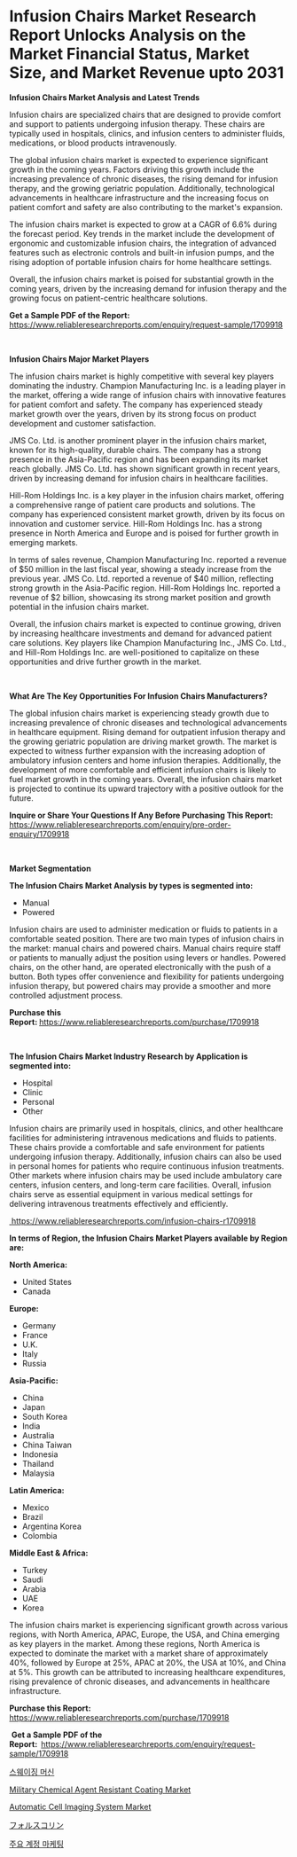 <p><h1>Infusion Chairs Market Research Report Unlocks Analysis on the Market Financial Status, Market Size, and Market Revenue upto 2031</h1></p><p><strong>Infusion Chairs Market Analysis and Latest Trends</strong></p>
<p><p>Infusion chairs are specialized chairs that are designed to provide comfort and support to patients undergoing infusion therapy. These chairs are typically used in hospitals, clinics, and infusion centers to administer fluids, medications, or blood products intravenously.</p><p>The global infusion chairs market is expected to experience significant growth in the coming years. Factors driving this growth include the increasing prevalence of chronic diseases, the rising demand for infusion therapy, and the growing geriatric population. Additionally, technological advancements in healthcare infrastructure and the increasing focus on patient comfort and safety are also contributing to the market's expansion.</p><p>The infusion chairs market is expected to grow at a CAGR of 6.6% during the forecast period. Key trends in the market include the development of ergonomic and customizable infusion chairs, the integration of advanced features such as electronic controls and built-in infusion pumps, and the rising adoption of portable infusion chairs for home healthcare settings.</p><p>Overall, the infusion chairs market is poised for substantial growth in the coming years, driven by the increasing demand for infusion therapy and the growing focus on patient-centric healthcare solutions.</p></p>
<p><strong>Get a Sample PDF of the Report:&nbsp;</strong> <a href="https://www.reliableresearchreports.com/enquiry/request-sample/1709918">https://www.reliableresearchreports.com/enquiry/request-sample/1709918</a></p>
<p>&nbsp;</p>
<p><strong>Infusion Chairs Major Market Players</strong></p>
<p><p>The infusion chairs market is highly competitive with several key players dominating the industry. Champion Manufacturing Inc. is a leading player in the market, offering a wide range of infusion chairs with innovative features for patient comfort and safety. The company has experienced steady market growth over the years, driven by its strong focus on product development and customer satisfaction.</p><p>JMS Co. Ltd. is another prominent player in the infusion chairs market, known for its high-quality, durable chairs. The company has a strong presence in the Asia-Pacific region and has been expanding its market reach globally. JMS Co. Ltd. has shown significant growth in recent years, driven by increasing demand for infusion chairs in healthcare facilities.</p><p>Hill-Rom Holdings Inc. is a key player in the infusion chairs market, offering a comprehensive range of patient care products and solutions. The company has experienced consistent market growth, driven by its focus on innovation and customer service. Hill-Rom Holdings Inc. has a strong presence in North America and Europe and is poised for further growth in emerging markets.</p><p>In terms of sales revenue, Champion Manufacturing Inc. reported a revenue of $50 million in the last fiscal year, showing a steady increase from the previous year. JMS Co. Ltd. reported a revenue of $40 million, reflecting strong growth in the Asia-Pacific region. Hill-Rom Holdings Inc. reported a revenue of $2 billion, showcasing its strong market position and growth potential in the infusion chairs market.</p><p>Overall, the infusion chairs market is expected to continue growing, driven by increasing healthcare investments and demand for advanced patient care solutions. Key players like Champion Manufacturing Inc., JMS Co. Ltd., and Hill-Rom Holdings Inc. are well-positioned to capitalize on these opportunities and drive further growth in the market.</p></p>
<p>&nbsp;</p>
<p><strong>What Are The Key Opportunities For Infusion Chairs Manufacturers?</strong></p>
<p><p>The global infusion chairs market is experiencing steady growth due to increasing prevalence of chronic diseases and technological advancements in healthcare equipment. Rising demand for outpatient infusion therapy and the growing geriatric population are driving market growth. The market is expected to witness further expansion with the increasing adoption of ambulatory infusion centers and home infusion therapies. Additionally, the development of more comfortable and efficient infusion chairs is likely to fuel market growth in the coming years. Overall, the infusion chairs market is projected to continue its upward trajectory with a positive outlook for the future.</p></p>
<p><strong>Inquire or Share Your Questions If Any Before Purchasing This Report:</strong> <a href="https://www.reliableresearchreports.com/enquiry/pre-order-enquiry/1709918">https://www.reliableresearchreports.com/enquiry/pre-order-enquiry/1709918</a></p>
<p>&nbsp;</p>
<p><strong>Market Segmentation</strong></p>
<p><strong>The Infusion Chairs Market Analysis by types is segmented into:</strong></p>
<p><ul><li>Manual</li><li>Powered</li></ul></p>
<p><p>Infusion chairs are used to administer medication or fluids to patients in a comfortable seated position. There are two main types of infusion chairs in the market: manual chairs and powered chairs. Manual chairs require staff or patients to manually adjust the position using levers or handles. Powered chairs, on the other hand, are operated electronically with the push of a button. Both types offer convenience and flexibility for patients undergoing infusion therapy, but powered chairs may provide a smoother and more controlled adjustment process.</p></p>
<p><strong>Purchase this Report:&nbsp;</strong><a href="https://www.reliableresearchreports.com/purchase/1709918">https://www.reliableresearchreports.com/purchase/1709918</a></p>
<p>&nbsp;</p>
<p><strong>The Infusion Chairs Market Industry Research by Application is segmented into:</strong></p>
<p><ul><li>Hospital</li><li>Clinic</li><li>Personal</li><li>Other</li></ul></p>
<p><p>Infusion chairs are primarily used in hospitals, clinics, and other healthcare facilities for administering intravenous medications and fluids to patients. These chairs provide a comfortable and safe environment for patients undergoing infusion therapy. Additionally, infusion chairs can also be used in personal homes for patients who require continuous infusion treatments. Other markets where infusion chairs may be used include ambulatory care centers, infusion centers, and long-term care facilities. Overall, infusion chairs serve as essential equipment in various medical settings for delivering intravenous treatments effectively and efficiently.</p></p>
<p><a href="https://www.reliableresearchreports.com/infusion-chairs-r1709918">&nbsp;https://www.reliableresearchreports.com/infusion-chairs-r1709918</a></p>
<p><strong>In terms of Region, the Infusion Chairs Market Players available by Region are:</strong></p>
<p>
    <p> <strong> North America: </strong>
        <ul>
            <li>United States</li>
            <li>Canada</li>
        </ul>
        </p> 
    <p> <strong> Europe: </strong>
        <ul>
            <li>Germany</li>
            <li>France</li>
            <li>U.K.</li>
            <li>Italy</li>
            <li>Russia</li>
        </ul>
        </p> 
    <p> <strong> Asia-Pacific: </strong>
        <ul>
            <li>China</li>
            <li>Japan</li>
            <li>South Korea</li>
            <li>India</li>
            <li>Australia</li>
            <li>China Taiwan</li>
            <li>Indonesia</li>
            <li>Thailand</li>
            <li>Malaysia</li>
        </ul>
        </p> 
    <p> <strong> Latin America: </strong>
        <ul>
            <li>Mexico</li>
            <li>Brazil</li>
            <li>Argentina Korea</li>
            <li>Colombia</li>
        </ul>
        </p> 
    <p> <strong> Middle East & Africa: </strong>
        <ul>
            <li>Turkey</li>
            <li>Saudi</li>
            <li>Arabia</li>
            <li>UAE</li>
            <li>Korea</li>
        </ul>
    </p>
    </p>
<p><p>The infusion chairs market is experiencing significant growth across various regions, with North America, APAC, Europe, the USA, and China emerging as key players in the market. Among these regions, North America is expected to dominate the market with a market share of approximately 40%, followed by Europe at 25%, APAC at 20%, the USA at 10%, and China at 5%. This growth can be attributed to increasing healthcare expenditures, rising prevalence of chronic diseases, and advancements in healthcare infrastructure.</p></p>
<p><strong>Purchase this Report: </strong><a href="https://www.reliableresearchreports.com/purchase/1709918">https://www.reliableresearchreports.com/purchase/1709918</a></p>
<p>&nbsp;<strong>Get a Sample PDF of the Report:&nbsp;&nbsp;</strong><a href="https://www.reliableresearchreports.com/enquiry/request-sample/1709918">https://www.reliableresearchreports.com/enquiry/request-sample/1709918</a></p>
<p><strong></strong></p>
<p><p><a href="https://github.com/plelbej847484502/Market-Research-Report-List-2/blob/main/489329644938.md">스웨이징 머신</a></p><p><a href="https://issuu.com/reportprime-2/docs/military-chemical-agent-resistant-coating-market-s">Military Chemical Agent Resistant Coating Market</a></p><p><a href="https://github.com/Glendatilghmankmgz0rbhwpy/Market-Research-Report-List-2/blob/main/automatic-cell-imaging-system-market.md">Automatic Cell Imaging System Market</a></p><p><a href="https://github.com/mcbeesbxa270/Market-Research-Report-List-2/blob/main/798799449909.md">フォルスコリン</a></p><p><a href="https://github.com/vseigx30c9a1j/Market-Research-Report-List-2/blob/main/359582244940.md">주요 계정 마케팅</a></p></p>